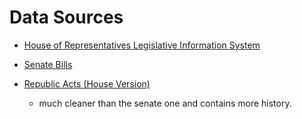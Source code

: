 # Data Sources

-   [House of Representatives Legislative Information
    System](https://congress.gov.ph/legis/)

-   [Senate
    Bills](http://legacy.senate.gov.ph/lis/leg_sys.aspx?congress=18&type=bill)

-   [Republic Acts (House Version)](https://congress.gov.ph/legisdocs/?v=ra)

    -   much cleaner than the senate one and contains more history.

